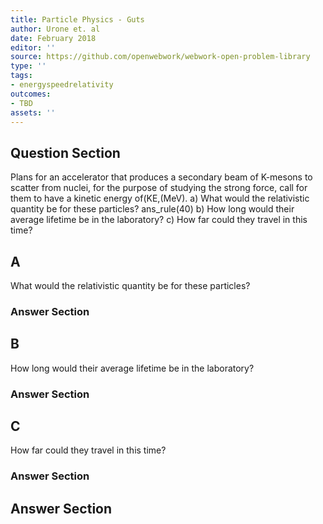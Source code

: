 ```yaml
---
title: Particle Physics - Guts
author: Urone et. al
date: February 2018
editor: ''
source: https://github.com/openwebwork/webwork-open-problem-library
type: ''
tags:
- energyspeedrelativity
outcomes:
- TBD
assets: ''
---
```


## Question Section 

Plans for an accelerator that produces a secondary beam of K-mesons to scatter from nuclei, for the purpose of studying the strong force, call for them to have a kinetic energy of(KE,(MeV). 
a) What would the relativistic quantity be for these particles? 
ans_rule(40)
b) How long would their average lifetime be in the laboratory? 
c) How far could they travel in this time?

## A
What would the relativistic quantity be for these particles? 
### Answer Section
## B
How long would their average lifetime be in the laboratory? 
### Answer Section
## C
How far could they travel in this time?
### Answer Section


## Answer Section

